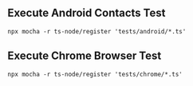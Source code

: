 ## Execute Android Contacts Test
```
npx mocha -r ts-node/register 'tests/android/*.ts'
```

## Execute Chrome Browser Test
```
npx mocha -r ts-node/register 'tests/chrome/*.ts'
```